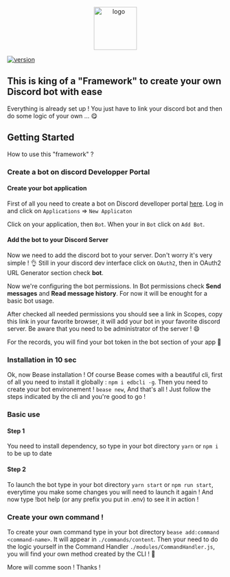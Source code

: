 <p align="center">
    <img src="https://benoitlamonica.com/asset/logo_small.png" alt="logo" width="100" height="100"/>
</p>

[![version](https://img.shields.io/badge/version-0.1.0-green.svg)](https://semver.org)

## This is king of a "Framework" to create your own Discord bot with ease

Everything is already set up ! You just have to link your discord bot and then do some logic of your own ... 😋

## Getting Started

How to use this "framework" ?

### Create a bot on discord Developper Portal

#### Create your bot application

First of all you need to create a bot on Discord develloper portal [here](https://discord.com/developers/). Log in and click on `Applications` => `New Applicaton`

Click on your application, then `Bot`. When your in `Bot` click on `Add Bot`.

#### Add the bot to your Discord Server

Now we need to add the discord bot to your server. Don't worry it's very simple ! 👌
Still in your discord dev interface click on `OAuth2`, then in OAuth2 URL Generator section check **bot**.

Now we're configuring the bot permissions. In Bot permissions check **Send messages** and **Read message history**. For now it will be enought for a basic bot usage.

After checked all needed permissions you should see a link in Scopes, copy this link in your favorite browser, it will add your bot in your favorite discord server. Be aware that you need to be administrator of the server ! 😄

For the records, you will find your bot token in the bot section of your app 🙂

### Installation in 10 sec

Ok, now Bease installation ! Of course Bease comes with a beautiful cli, first of all you need to install it globally : `npm i edbcli -g`.
Then you need to create your bot environement ! `bease new`, And that's all ! Just follow the steps indicated by the cli and you're good to go !

### Basic use

#### Step 1

You need to install dependency, so type in your bot directory `yarn` or `npm i` to be up to date

#### Step 2

To launch the bot type in your bot directory `yarn start` or `npm run start`, everytime you make some changes you will need to launch it again ! And now type !bot help (or any prefix you put in .env) to see it in action !

### Create your own command !

To create your own command type in your bot directory `bease add:command <command-name>`. It will appear in `./commands/content`. Then your need to do the logic yourself in the Command Handler `./modules/CommandHandler.js`, you will find your own method created by the CLI ! 🙂

More will comme soon ! Thanks !
